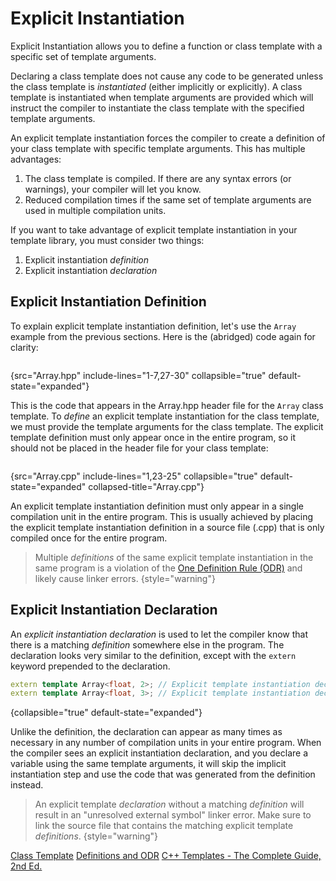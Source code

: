 # Explicit Instantiation

Explicit Instantiation allows you to define a function or class template with a specific set of template arguments.

Declaring a class template does not cause any code to be generated unless the class template is _instantiated_ (either implicitly or explicitly).
A class template is instantiated when template arguments are provided which will instruct the compiler to instantiate the class template with the specified template arguments.

An explicit template instantiation forces the compiler to create a definition of your class template with specific template arguments.
This has multiple advantages:

1. The class template is compiled. If there are any syntax errors (or warnings), your compiler will let you know.
2. Reduced compilation times if the same set of template arguments are used in multiple compilation units.

If you want to take advantage of explicit template instantiation in your template library, you must consider two things:

1. Explicit instantiation _definition_
2. Explicit instantiation _declaration_

## Explicit Instantiation Definition

To explain explicit template instantiation definition, let's use the `Array` example from the previous sections.
Here is the (abridged) code again for clarity:

```c++
```
{src="Array.hpp" include-lines="1-7,27-30" collapsible="true" default-state="expanded"}

This is the code that appears in the <path>Array.hpp</path> header file for the `Array` class template.
To _define_ an explicit template instantiation for the class template, we must provide the template arguments for the class template.
The explicit template definition must only appear once in the entire program, so it should not be placed in the header file for your class template:

```c++
```
{src="Array.cpp" include-lines="1,23-25" collapsible="true" default-state="expanded" collapsed-title="Array.cpp"}

An explicit template instantiation definition must only appear in a single compilation unit in the entire program.
This is usually achieved by placing the explicit template instantiation definition in a source file (<path>.cpp</path>) that is only compiled once for the entire program.

> Multiple _definitions_ of the same explicit template instantiation in the same program is a violation of the [One Definition Rule (ODR)][ODR] and likely cause linker errors.
{style="warning"}

## Explicit Instantiation Declaration

An _explicit instantiation declaration_ is used to let the compiler know that there is a matching _definition_ somewhere else in the program.
The declaration looks very similar to the definition, except with the `extern` keyword prepended to the declaration.

```c++
extern template Array<float, 2>; // Explicit template instantiation declaration.
extern template Array<float, 3>; // Explicit template instantiation declaration.
```
{collapsible="true" default-state="expanded"}

Unlike the definition, the declaration can appear as many times as necessary in any number of compilation units in your entire program.
When the compiler sees an explicit instantiation declaration, and you declare a variable using the same template arguments, it will skip the implicit instantiation step and use the code that was generated from the definition instead.

> An explicit template _declaration_ without a matching _definition_ will result in an "unresolved external symbol" linker error.
> Make sure to link the source file that contains the matching explicit template _definitions_.
{style="warning"}

<seealso>
    <category ref="cppreference">
        <a href="https://en.cppreference.com/w/cpp/language/templates">Class Template</a>
        <a href="https://en.cppreference.com/w/cpp/language/class_template">Definitions and ODR</a>
    </category>
    <category ref="reading">
        <a href="http://www.tmplbook.com/">C++ Templates - The Complete Guide, 2nd Ed.</a>
    </category>
</seealso>

[ODR]: https://en.cppreference.com/w/cpp/language/definition
[class_template]: https://en.cppreference.com/w/cpp/language/class_template